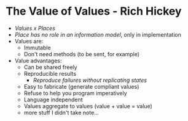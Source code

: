 # The Value of Values - Rich Hickey

- *Values x Places*
- *Place has no role in an information model*, only in implementation
- Values are:
  - Immutable
  - Don't need methods (to be sent, for example)
- Value advantages:
  - Can be shared freely
  - Reproducible results
    - *Reproduce failures without replicating states*
  - Easy to fabricate (generate compliant values)
  - Refuse to help you program imperatively
  - Language independent
  - Values aggregate to values (value + value = value)
  - more stuff I didn't take note...
